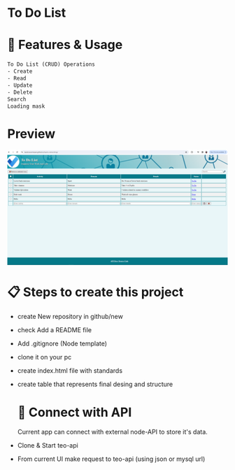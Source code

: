 # To Do List

# 💠 Features & Usage

```
To Do List (CRUD) Operations
- Create
- Read
- Update
- Delete
Search
Loading mask
```

# Preview

![My Image](images/1.png)

# 📋 Steps to create this project

- create New repository in github/new
- check Add a README file
- Add .gitignore (Node template)
- clone it on your pc
- create index.html file with standards
- create table that represents final desing and structure

  # 🧩 Connect with API

  Current app can connect with external node-API to store it's data.

- Clone & Start teo-api
- From current UI make request to teo-api (using json or mysql url)
